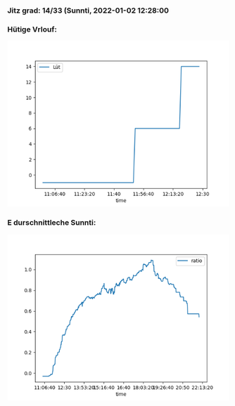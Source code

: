 ### Jitz grad: 14/33 (Sunnti, 2022-01-02 12:28:00

### Hütige Vrlouf:
![Graph](Today.png)

### E durschnittleche Sunnti:
![Graph](Sunnti.png)